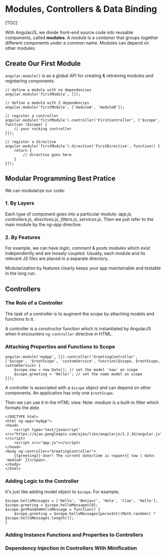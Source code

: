 # Modules, Controllers & Data Binding #

[TOC]

With AngularJS, we divide front-end source code into reusable components, called **modules**. A module is a *container* that groups together different components under a common name.
Modules can depend on other modules.

## Create Our First Module ##

`angular.module()` is as a global API for creating & retrieving modules and registering components.

    // define a module with no dependencies
    angular.module('firstModule', []);
    
    // define a module with 2 dependencies
    angular.module('firstModule', ['moduleA', 'moduleB']);
    
    // register a controller
    angular.module('firstModule').controller('FirstController', ['$scope', function ($scope) {
	    // your rocking controller
    }]);
    
    // register a directive
    angular.module('firstModule').directive('FirstDirective', function() {
	    return {
		    // directive goes here
	    }
    }]);

## Modular Programming Best Pratice

We can modularize our code:

### 1. By Layers

Each type of component goes into a particular module: *app.js*, *controllers.js*, *directives.js*, *filters.js*, *services.js*. Then we just refer to the main module by the *ng-app* directive.

### 2. By Features

For example, we can have *login*, *comment* & *posts* modules which exist independently and are loosely coupled. Usually, each module and its relevant JS files are placed in a separate directory.

Modularization by features clearly keeps your app maintainable and testable in the long run.

## Controllers

### The Role of a Controller

The task of a controller is to augment the scope by attaching models and functions to it.

A controller is a constructor function which is instantiated by AngularJS when it encounters `ng-controller` directive in HTML.

### Attaching Properties and Functions to Scope

    angular.module('myApp', []).controller('GreetingController', ['$scope', '$rootScope', 'customService', function($scope, $rootScope, customService) {
	    $scope.now = new Date(); // set the model 'now' on scope
	    $scope.greeting = 'Hello!'; // set the name model on scope
    }]);

A controller is associated with a `$scope` object and can depend on other components. An application has only one `$rootScope`.

Then we can use it in the HTML view. Note: *medium* is a built-in filter which formats the *date*.

    <!DOCTYPE html>
    <html ng-app="myApp">
    <head>
	    <script type='text/javascript' src="https://ajax.googleapis.com/ajax/libs/angularjs/1.2.16/angular.js"></script>
	    <script src="app.js"></script>
    </head>
    <body ng-controller="GreetingController">
	    {{greeting}} User! The current date/time is <span>{{ now | date: 'medium' }}</span>.
    </body>
    </html>

### Adding Logic to the Controller

It's just like adding model object to `$scope`. For example;

    $scope.helloMessages = ['Hello', 'Bonjour', 'Hola', 'Ciao', 'Hallo'];
    $scope.greeting = $scope.helloMessages[0];
    $scope.getRandomHelloMessage = function() {
    	$scope.greeting = $scope.helloMessages[parseInt((Math.random() * $scope.helloMessages.length))];
    }

### Adding Instance Functions and Properties to Controllers

### Dependency Injection in Controllers With Minification